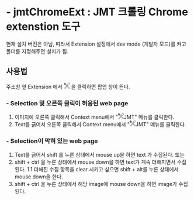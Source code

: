 
# - jmtChromeExt : JMT 크롤링 Chrome extenstion 도구 
현재 설치 버전은 아님, 따라서 Extension 설정에서 dev mode (개발자 모드)를 켜고 폴더를 지정해주면 설치가 됨.

## 사용법
주소창 옆 Extension 에서 <img src="https://github.com/bmkim13/JMTlog/blob/master/JMTTOOLS/jmtChromeExt/128.png" width="16"> 을 클릭하면 팝업 창이 뜬다.


### - Selection 및 오른쪽 클릭이 허용된 web page
1. 이미지에 오른쪽 클릭해서 Context menu에서 "<img src="https://github.com/bmkim13/JMTlog/blob/master/JMTTOOLS/jmtChromeExt/128.png" width="16">JMT" 메뉴를 클릭한다.
2. Text를 긁어서 오른쪽 클릭해서 Context menu에서 "<img src="https://github.com/bmkim13/JMTlog/blob/master/JMTTOOLS/jmtChromeExt/128.png" width="16">JMT" 메뉴를 클릭한다.

### - Selection이 막혀 있는 web page
1. Text를 긁어서 shift 를 누른 상태에서 mouse up을 하면 text 가 수집된다.
또는 
1. shift + ctrl 을 누른 상태에서 mouse down을 하면 text가 계속 더해지면서 수집된다.
   1.1 더해진 수집 항목을 clear 시키고 싶으면 shift + alt를 누른 상태에서 mouse down을 한다.
2. shift + ctrl 을 누른 상태에서 해당 image에 mouse down을 하면 image가 수집된다.



